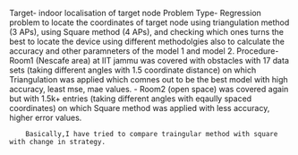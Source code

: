 Target- indoor localisation of target node
Problem Type- Regression problem to locate the coordinates of target node using triangulation method (3 APs), using Square method (4 APs), and checking which ones turns the best to locate the device using different methodolgies also to calculate the accuracy and other paramneters of the model 1 and model 2.
Procedure- Room1 (Nescafe area) at IIT jammu was covered with obstacles with 17 data sets (taking different angles with 1.5 coordinate distance) on which Triangulation was applied which comnes out to be the best model with high accuracy, least mse, mae values.
         - Room2 (open space) was covered again but with 1.5k+ entries (taking different angles with eqaully spaced coordinates) on which Square method was applied with less accuracy, higher error values.
        
        Basically,I have tried to compare traingular method with square with change in strategy.

